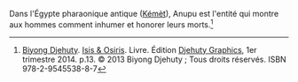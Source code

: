 <!-- TITLE: Anupu / Anubis -->
<!-- SUBTITLE: Présentation d'Anupu -->

Dans l'Égypte pharaonique antique ([Kémèt]()), Anupu est l'entité qui montre aux hommes comment inhumer et honorer leurs morts.[^1]


[^1]: [Biyong Djehuty](/personnalite/homme/ecrivain/afrique/ouest/pays/cameroun/djehuty-biyong). [Isis & Osiris](/ouvrage/kemty/isis-et-osiris). Livre. Édition [Djehuty Graphics](/organisme/djehuty-graphics), 1er trimestre 2014. p.13. © 2013 Biyong Djehuty ; Tous droits réservés. ISBN 978-2-9545538-8-7